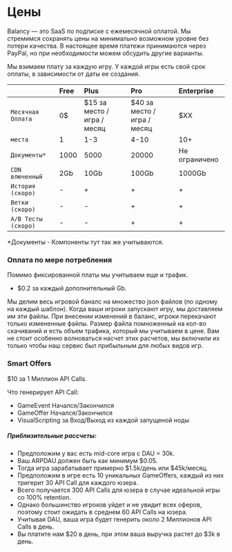 # Цены

Balancy — это SaaS по подписке с ежемесячной оплатой. Мы стремимся сохранять цены на минимально возможном уровне без потери качества. В настоящее время платежи принимаются через PayPal, но при необходимости можем обсудить другие варианты.

Мы взимаем плату за каждую игру. У каждой игры есть свой срок оплаты, в зависимости от даты ее создания.

|       | Free            | Plus            | Pro            | Enterprise       |
| :---------- | :-------------- |:-------------- |:-------------- |:-------------- |
| `Месячная Оплата`       | 0$ | $15 за место / игра / месяц | $40 за место / игра / месяц | $XX |
| `места`    | 1 | 1-3 | 4-10 | 10+ |
| `Документы*`    | 1000 | 5000 | 20000 | Не ограничено |
| `CDN влюченный`    | 2Gb | 10Gb | 100Gb | 1000Gb |
| `История (скоро)`    | - | + | + | + |
| `Ветки (скоро)`    | - | - | + | + |
| `A/B Тесты (скоро)`    | - | - | + | + |

*Документы - Компоненты тут так же учитываются.

### Оплата по мере потребления

Помимо фиксированной платы мы учитываем еще и трафик.

* $0.2 за каждый дополнительный Gb.

Мы делим весь игровой баналс на множество json файлов (по одному на каждый шаблон). Когда ваши игроки запускают игру, мы доставляем им эти файлы. При внесении изменений в баланс, игроки перекачают только измененные файлы. Размер файла помноженный на кол-во скачиваний и есть объем трафика, который мы учитываем в цене. Вам не стоит особенно волноваться насчет этих расчетов, мы включили их только чтобы наш сервис был прибыльным для любых видов игр. 

### Smart Offers

$10 за 1 Миллион API Calls.

Что генерирует API Call:

* GameEvent Начался/Закончился
* GameOffer Начался/Закончился
* VisualScripting за Вход/Выход из каждой запущеной ноды

##### Приблизительные рассчеты:

* Предположим у вас есть mid-core игра с DAU = 30k. 
* Ваш ARPDAU должен быть как минимум $0.05.
* Тогда игра зарабатывает примерно $1.5k/день или $45k/месяц.
* Предположим в игре есть 10 уникальных GameOffers, каждый из них тригерит 30 API Call для каждого юзера. 
* Всего получается 300 API Calls для юзера в случае идеальной игры со 100% retention.
* Однако большинство игроков уйдет и не увидит всех оферов, поэтому стоит ожидать в среднем 60 API Calls на юзера.
* Учитывая DAU, ваша игра будет генерить около 2 Миллионов API Calls в день.
* Вы платите нам $20 в день, при этом ваша выручка растет до $3k в день. 
